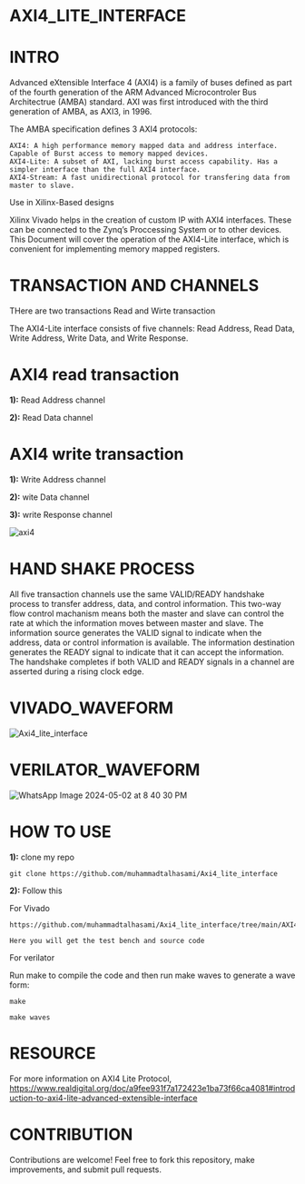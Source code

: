 #  AXI4_LITE_INTERFACE

#  INTRO
Advanced eXtensible Interface 4 (AXI4) is a family of buses defined as part of the fourth generation of the ARM Advanced Microcontroler Bus Architectrue (AMBA) standard. AXI was first introduced with the third generation of AMBA, as AXI3, in 1996.

The AMBA specification defines 3 AXI4 protocols:

    AXI4: A high performance memory mapped data and address interface. Capable of Burst access to memory mapped devices.
    AXI4-Lite: A subset of AXI, lacking burst access capability. Has a simpler interface than the full AXI4 interface.
    AXI4-Stream: A fast unidirectional protocol for transfering data from master to slave.

Use in Xilinx-Based designs

Xilinx Vivado helps in the creation of custom IP with AXI4 interfaces. These can be connected to the Zynq’s Proccessing System or to other devices. This Document will cover the operation of the AXI4-Lite interface, which is convenient for implementing memory mapped registers.

# TRANSACTION AND CHANNELS

THere are two transactions Read and Wirte transaction

The AXI4-Lite interface consists of five channels: Read Address, Read Data, Write Address, Write Data, and Write Response. 

# AXI4 read transaction 
**1):** Read Address channel

**2):** Read Data channel 

# AXI4 write transaction 
**1):** Write Address channel

**2):** wite Data channel 

**3):** write Response channel

![axi4](https://github.com/muhammadtalhasami/Axi4_lite_interface/assets/141629485/188f4528-e291-4839-958a-a554c6564e19)


# HAND SHAKE PROCESS

All five transaction channels use the same VALID/READY handshake process to transfer address, data, and control information. This two-way flow control machanism means both the master and slave can control the rate at which the information moves between master and slave. The information source generates the VALID signal to indicate when the address, data or control information is available. The information destination generates the READY signal to indicate that it can accept the information. The handshake completes if both VALID and READY signals in a channel are asserted during a rising clock edge.


#  VIVADO_WAVEFORM
![Axi4_lite_interface](https://github.com/muhammadtalhasami/Axi4_lite_interface/assets/141629485/e1983157-c869-4561-b5e0-888914cb7026)

# VERILATOR_WAVEFORM
![WhatsApp Image 2024-05-02 at 8 40 30 PM](https://github.com/muhammadtalhasami/Axi4_lite_interface/assets/141629485/8351ce63-f4b5-4364-b332-377676eba8d6)


# HOW TO USE 

**1):** clone my repo
```
git clone https://github.com/muhammadtalhasami/Axi4_lite_interface
```
**2):** Follow this

For Vivado
```
https://github.com/muhammadtalhasami/Axi4_lite_interface/tree/main/AXI4_LITE_VIVADO/AXI4_LITE_INTERFACE.srcs

Here you will get the test bench and source code 
```


For verilator

Run make to compile the code and then run make waves to generate a wave form:
```
make

make waves
```

# RESOURCE

For more information on AXI4 Lite Protocol, https://www.realdigital.org/doc/a9fee931f7a172423e1ba73f66ca4081#introduction-to-axi4-lite-advanced-extensible-interface

# CONTRIBUTION

Contributions are welcome! Feel free to fork this repository, make improvements, and submit pull requests.
